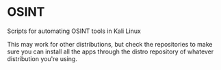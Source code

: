 # OSINT

Scripts for automating OSINT tools in Kali Linux

This may work for other distributions, but check the repositories to make sure you can install all the apps through the distro repository of whatever distribution you're using.
